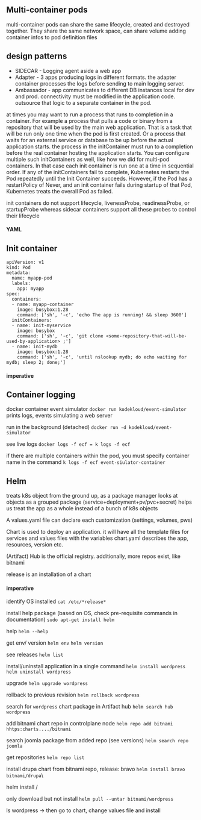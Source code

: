## Multi-container pods

multi-container pods can share the same lifecycle, created and destroyed together. They share the same network space, can share volume
adding container infos to pod definition files

design patterns
--------------

* SIDECAR - Logging agent aside a web app
* Adapter - 3 apps producing logs in different formats. the adapter container processes the logs before sending to main logging server.
* Ambassador - app communicates to different DB instances local for dev and prod. connectivity must be modified in the application code. outsource that logic to a separate container in the pod.

at times you may want to run a process that runs to completion in a container. For example a process that pulls a code or binary from a repository that will be used by the main web application. That is a task that will be run only one time when the pod is first created. Or a process that waits for an external service or database to be up before the actual application starts.
the process in the initContainer must run to a completion before the real container hosting the application starts.
You can configure multiple such initContainers as well, like how we did for multi-pod containers. In that case each init container is run one at a time in sequential order.
If any of the initContainers fail to complete, Kubernetes restarts the Pod repeatedly until the Init Container succeeds. However, if the Pod has a restartPolicy of Never, and an init container fails during startup of that Pod, Kubernetes treats the overall Pod as failed.

init containers do not support lifecycle, livenessProbe, readinessProbe, or startupProbe whereas sidecar containers support all these probes to control their lifecycle

#### YAML

Init container
--------------
```angular2html
apiVersion: v1
kind: Pod
metadata:
  name: myapp-pod
  labels:
    app: myapp
spec:
  containers:
  - name: myapp-container
    image: busybox:1.28
    command: ['sh', '-c', 'echo The app is running! && sleep 3600']
  initContainers:
  - name: init-myservice
    image: busybox
    command: ['sh', '-c', 'git clone <some-repository-that-will-be-used-by-application> ;']
  - name: init-mydb
    image: busybox:1.28
    command: ['sh', '-c', 'until nslookup mydb; do echo waiting for mydb; sleep 2; done;']  
```

#### imperative

Container logging
-----------------------

docker container event simulator
`docker run kodekloud/event-simulator`
prints logs, events simulating a web server

run in the background (detached)
`docker run -d kodekloud/event-simulator`

see live logs
`docker logs -f ecf = k logs -f ecf`

if there are multiple containers within the pod, you must specify container name in the command
`k logs -f ecf event-siulator-container`



## Helm

treats k8s object from the ground up, as a package manager
looks at objects as a grouped package (service+deployment+pv/pvc+secret)
helps us treat the app as a whole instead of a bunch of k8s objects

A values.yaml file can declare each customization (settings, volumes, pws)

Chart is used to deploy an application. it will have all the template files for services and values files with the variables
chart.yaml describes the app, resources, version etc.

(Artifact) Hub is the official registry.
additionally, more repos exist, like bitnami 

release is an installation of a chart

#### imperative

identify OS installed
`cat /etc/*release*`

install help package (based on OS, check pre-requisite commands in documentation)
`sudo apt-get install helm`

help
`helm --help`

get env/ version
`helm env`
`helm version`

see releases
`helm list`

install/uninstall application in a single command
`helm install wordpress`
`helm uninstall wordpress`

upgrade
`helm upgrade wordpress`

rollback to previous revision
`helm rollback wordpress`

search for `wordpress` chart package in Artifact hub
`helm search hub wordpress`

add bitnami chart repo in controlplane node
`helm repo add bitnami hhtps:charts..../bitnami`

search joomla package from added repo (see versions)
`helm search repo joomla`

get repositories
`helm repo list`

install drupa chart from bitnami  repo, release: bravo
`helm install bravo bitnami/drupa`\

helm install <release-name> <repo>/<chart-name>

only download but not install
`helm pull --untar bitnami/wordpress`

ls wordpress -> then go to chart, change values file and install